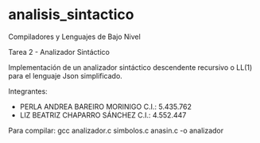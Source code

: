 # analisis_sintactico

Compiladores y Lenguajes de Bajo Nivel

Tarea 2 - Analizador Sintáctico

Implementación de un analizador sintáctico descendente recursivo o LL(1) para el lenguaje Json
simplificado.

Integrantes:

- PERLA ANDREA BAREIRO MORINIGO C.I.: 5.435.762
- LIZ BEATRIZ CHAPARRO SÁNCHEZ C.I.: 4.552.447

Para compilar: gcc analizador.c simbolos.c anasin.c -o analizador
